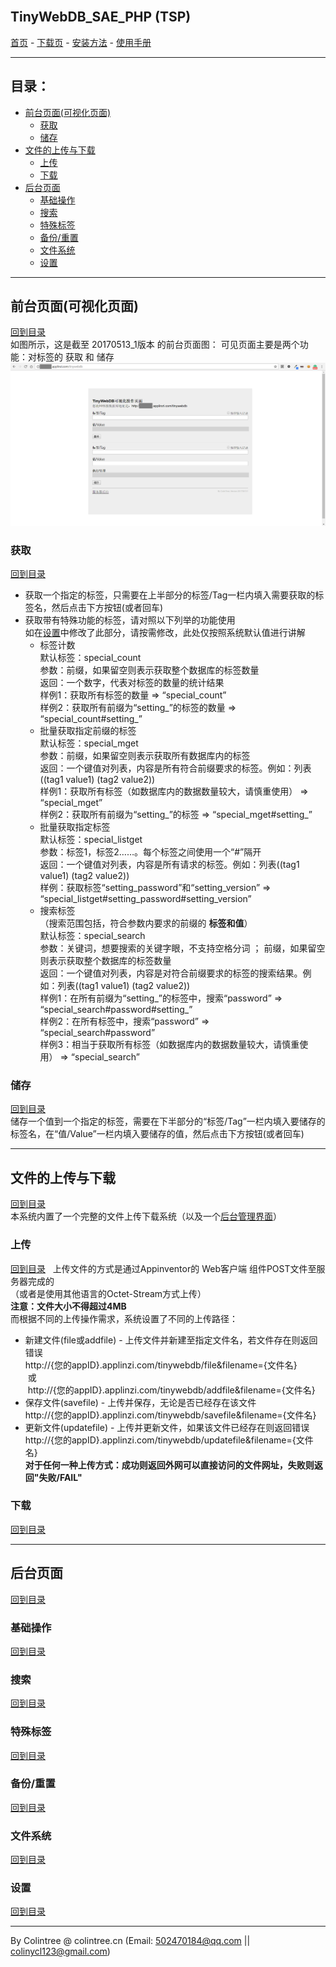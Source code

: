 <br>

## TinyWebDB_SAE_PHP (TSP)
[首页](/) - [下载页](下载页) - [安装方法](安装方法) - [使用手册](使用手册)
  
***
 
## 目录：
* [前台页面(可视化页面)](#%E5%89%8D%E5%8F%B0%E9%A1%B5%E9%9D%A2%E5%8F%AF%E8%A7%86%E5%8C%96%E9%A1%B5%E9%9D%A2)
  * [获取](#%E8%8E%B7%E5%8F%96)
  * [储存](#%E5%82%A8%E5%AD%98)
* [文件的上传与下载](#%E6%96%87%E4%BB%B6%E7%9A%84%E4%B8%8A%E4%BC%A0%E4%B8%8E%E4%B8%8B%E8%BD%BD)
  * [上传](#%E4%B8%8A%E4%BC%A0)
  * [下载](#%E4%B8%8B%E8%BD%BD)
* [后台页面](#%E5%90%8E%E5%8F%B0%E9%A1%B5%E9%9D%A2)
  * [基础操作](#%E5%9F%BA%E7%A1%80%E6%93%8D%E4%BD%9C)
  * [搜索](#%E6%90%9C%E7%B4%A2)
  * [特殊标签](#%E7%89%B9%E6%AE%8A%E6%A0%87%E7%AD%BE)
  * [备份/重置](#%E5%A4%87%E4%BB%BD%E9%87%8D%E7%BD%AE)
  * [文件系统](#%E6%96%87%E4%BB%B6%E7%B3%BB%E7%BB%9F)
  * [设置](#%E8%AE%BE%E7%BD%AE)
  
***
  
## 前台页面(可视化页面)
[回到目录](#%E7%9B%AE%E5%BD%95)  
如图所示，这是截至 20170513_1版本 的前台页面图：
可见页面主要是两个功能：对标签的 获取 和 储存  
![](image/%E4%BD%BF%E7%94%A8%E6%96%B9%E6%B3%95---%E5%8A%9F%E8%83%BD%E4%BB%8B%E7%BB%8D/front.png)

### 获取
[回到目录](#%E7%9B%AE%E5%BD%95)  
* 获取一个指定的标签，只需要在上半部分的标签/Tag一栏内填入需要获取的标签名，然后点击下方按钮(或者回车)
* 获取带有特殊功能的标签，请对照以下列举的功能使用  
  如在[设置](#%E7%89%B9%E6%AE%8A%E6%A0%87%E7%AD%BE)中修改了此部分，请按需修改，此处仅按照系统默认值进行讲解
  * 标签计数  
    默认标签：special_count  
    参数：前缀，如果留空则表示获取整个数据库的标签数量  
    返回：一个数字，代表对标签的数量的统计结果  
    样例1：获取所有标签的数量 => “special_count”  
    样例2：获取所有前缀为“setting_”的标签的数量 => “special_count#setting_”
  * 批量获取指定前缀的标签  
    默认标签：special_mget  
    参数：前缀，如果留空则表示获取所有数据库内的标签  
    返回：一个键值对列表，内容是所有符合前缀要求的标签。例如：列表((tag1 value1) (tag2 value2))  
    样例1：获取所有标签（如数据库内的数据数量较大，请慎重使用） => “special_mget”  
    样例2：获取所有前缀为“setting_”的标签 => “special_mget#setting_”
  * 批量获取指定标签  
    默认标签：special_listget  
    参数：标签1，标签2……。每个标签之间使用一个“#”隔开  
    返回：一个键值对列表，内容是所有请求的标签。例如：列表((tag1 value1) (tag2 value2))  
    样例：获取标签“setting_password”和“setting_version” => “special_listget#setting_password#setting_version”
  * 搜索标签  
    （搜索范围包括，符合参数内要求的前缀的 **标签和值**）  
    默认标签：special_search  
    参数：关键词，想要搜索的关键字眼，不支持空格分词 ； 前缀，如果留空则表示获取整个数据库的标签数量  
    返回：一个键值对列表，内容是对符合前缀要求的标签的搜索结果。例如：列表((tag1 value1) (tag2 value2))  
    样例1：在所有前缀为“setting_”的标签中，搜索“password” => “special_search#password#setting_”  
    样例2：在所有标签中，搜索“password” => “special_search#password”  
    样例3：相当于获取所有标签（如数据库内的数据数量较大，请慎重使用） => “special_search”

### 储存
[回到目录](#%E7%9B%AE%E5%BD%95)  
储存一个值到一个指定的标签，需要在下半部分的“标签/Tag”一栏内填入要储存的标签名，在“值/Value”一栏内填入要储存的值，然后点击下方按钮(或者回车)
  
***
  
## 文件的上传与下载
[回到目录](#%E7%9B%AE%E5%BD%95)  
本系统内置了一个完整的文件上传下载系统（以及一个[后台管理界面](#%E6%96%87%E4%BB%B6%E7%B3%BB%E7%BB%9F)）
### 上传
[回到目录](#%E7%9B%AE%E5%BD%95)  
上传文件的方式是通过Appinventor的 Web客户端 组件POST文件至服务器完成的  
（或者是使用其他语言的Octet-Stream方式上传）  
**注意：文件大小不得超过4MB**  
而根据不同的上传操作需求，系统设置了不同的上传路径：  
* 新建文件(file或addfile) - 上传文件并新建至指定文件名，若文件存在则返回错误  
  http://{您的appID}.applinzi.com/tinywebdb/file&filename={文件名}  
  或  
  http://{您的appID}.applinzi.com/tinywebdb/addfile&filename={文件名}  
* 保存文件(savefile) - 上传并保存，无论是否已经存在该文件  
  http://{您的appID}.applinzi.com/tinywebdb/savefile&filename={文件名}  
* 更新文件(updatefile) - 上传并更新文件，如果该文件已经存在则返回错误  
  http://{您的appID}.applinzi.com/tinywebdb/updatefile&filename={文件名}  
  **对于任何一种上传方式：成功则返回外网可以直接访问的文件网址，失败则返回"失败/FAIL"**  
### 下载
[回到目录](#%E7%9B%AE%E5%BD%95)
  
***
  
## 后台页面
[回到目录](#%E7%9B%AE%E5%BD%95)
### 基础操作
[回到目录](#%E7%9B%AE%E5%BD%95)
### 搜索
[回到目录](#%E7%9B%AE%E5%BD%95)
### 特殊标签
[回到目录](#%E7%9B%AE%E5%BD%95)
### 备份/重置
[回到目录](#%E7%9B%AE%E5%BD%95)
### 文件系统
[回到目录](#%E7%9B%AE%E5%BD%95)
### 设置
[回到目录](#%E7%9B%AE%E5%BD%95)
  
***
  
By Colintree @ colintree.cn (Email: 502470184@qq.com \|\| colinycl123@gmail.com)

<br>
